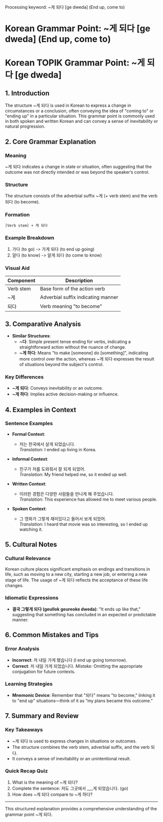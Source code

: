 Processing keyword: ~게 되다 [ge dweda] (End up, come to)
# Korean Grammar Point: ~게 되다 [ge dweda] (End up, come to)
# Korean TOPIK Grammar Point: ~게 되다 [ge dweda] 
## 1. Introduction
The structure ~게 되다 is used in Korean to express a change in circumstances or a conclusion, often conveying the idea of "coming to" or "ending up" in a particular situation. This grammar point is commonly used in both spoken and written Korean and can convey a sense of inevitability or natural progression.
## 2. Core Grammar Explanation
### Meaning
~게 되다 indicates a change in state or situation, often suggesting that the outcome was not directly intended or was beyond the speaker’s control. 
### Structure
The structure consists of the adverbial suffix ~게 (+ verb stem) and the verb 되다 (to become). 
### Formation
```
[Verb stem] + 게 되다
```
### Example Breakdown
1. 가다 (to go) -> 가게 되다 (to end up going)
2. 알다 (to know) -> 알게 되다 (to come to know)
### Visual Aid
| Component       | Description                        |
|-----------------|------------------------------------|
| Verb stem       | Base form of the action verb      |
| ~게             | Adverbial suffix indicating manner |
| 되다            | Verb meaning "to become"         |
## 3. Comparative Analysis
- **Similar Structures**:
  - **~다**: Simple present tense ending for verbs, indicating a straightforward action without the nuance of change.
  - **~게 하다**: Means "to make [someone] do [something]", indicating more control over the action, whereas ~게 되다 expresses the result of situations beyond the subject's control.
### Key Differences
- **~게 되다**: Conveys inevitability or an outcome.
- **~게 하다**: Implies active decision-making or influence.
## 4. Examples in Context
### Sentence Examples
- **Formal Context**: 
  - 저는 한국에서 살게 되었습니다.  
    *Translation*: I ended up living in Korea.
  
- **Informal Context**: 
  - 친구가 저를 도와줘서 잘 되게 되었어.  
    *Translation*: My friend helped me, so it ended up well.
- **Written Context**: 
  - 이러한 경험은 다양한 사람들을 만나게 해 주었습니다.  
    *Translation*: This experience has allowed me to meet various people.
- **Spoken Context**: 
  - 그 영화가 그렇게 재미있다고 들어서 보게 되었어.  
    *Translation*: I heard that movie was so interesting, so I ended up watching it.
## 5. Cultural Notes
### Cultural Relevance
Korean culture places significant emphasis on endings and transitions in life, such as moving to a new city, starting a new job, or entering a new stage of life. The usage of ~게 되다 reflects the acceptance of these life changes.
### Idiomatic Expressions
- **결국 그렇게 되다 (geullok geureoke dweda)**: "It ends up like that," suggesting that something has concluded in an expected or predictable manner.
## 6. Common Mistakes and Tips
### Error Analysis
- **Incorrect**: 저 내일 가게 됐습니다 (I end up going tomorrow).
- **Correct**: 저 내일 가게 되었습니다. 
  *Mistake*: Omitting the appropriate conjugation for future contexts.
### Learning Strategies
- **Mnemonic Device**: Remember that "되다" means "to become," linking it to "end up" situations—think of it as “my plans became this outcome.”
## 7. Summary and Review
### Key Takeaways
- ~게 되다 is used to express changes in situations or outcomes.
- The structure combines the verb stem, adverbial suffix, and the verb 되다.
- It conveys a sense of inevitability or an unintentional result.
### Quick Recap Quiz
1. What is the meaning of ~게 되다?
2. Complete the sentence: 저도 그곳에서 ___게 되었습니다. (go)
3. How does ~게 되다 compare to ~게 하다?
---
This structured explanation provides a comprehensive understanding of the grammar point ~게 되다.
